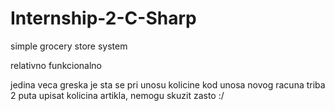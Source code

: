 # Internship-2-C-Sharp
simple grocery store system

relativno funkcionalno

jedina veca greska je sta se pri unosu kolicine kod unosa novog racuna triba 2 puta upisat kolicina artikla, nemogu skuzit zasto :/

